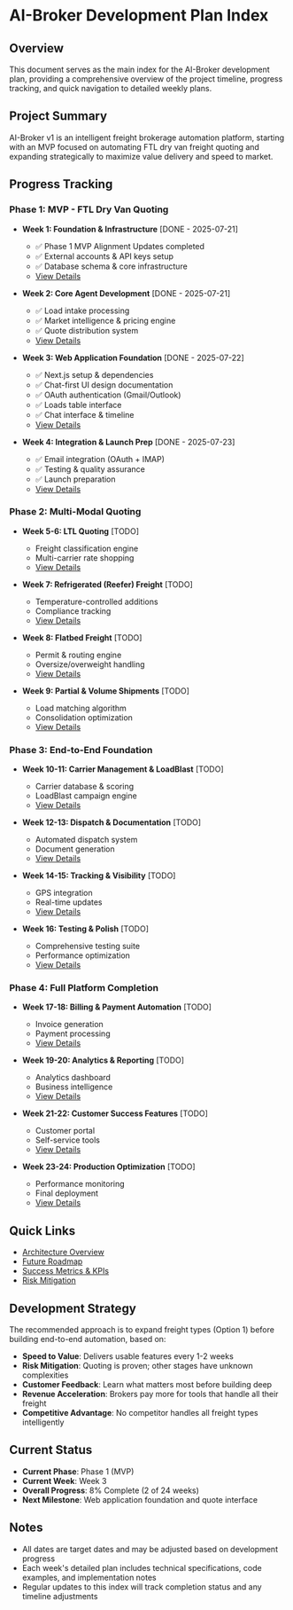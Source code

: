 # AI-Broker Development Plan Index

## Overview
This document serves as the main index for the AI-Broker development plan, providing a comprehensive overview of the project timeline, progress tracking, and quick navigation to detailed weekly plans.

## Project Summary
AI-Broker v1 is an intelligent freight brokerage automation platform, starting with an MVP focused on automating FTL dry van freight quoting and expanding strategically to maximize value delivery and speed to market.

## Progress Tracking

### Phase 1: MVP - FTL Dry Van Quoting
- **Week 1: Foundation & Infrastructure** [DONE - 2025-07-21]
  - ✅ Phase 1 MVP Alignment Updates completed
  - ✅ External accounts & API keys setup
  - ✅ Database schema & core infrastructure
  - [View Details](./week-1.md)

- **Week 2: Core Agent Development** [DONE - 2025-07-21]
  - ✅ Load intake processing
  - ✅ Market intelligence & pricing engine
  - ✅ Quote distribution system
  - [View Details](./week-2.md)

- **Week 3: Web Application Foundation** [DONE - 2025-07-22]
  - ✅ Next.js setup & dependencies
  - ✅ Chat-first UI design documentation
  - ✅ OAuth authentication (Gmail/Outlook)
  - ✅ Loads table interface
  - ✅ Chat interface & timeline
  - [View Details](./week-3.md)

- **Week 4: Integration & Launch Prep** [DONE - 2025-07-23]
  - ✅ Email integration (OAuth + IMAP)
  - ✅ Testing & quality assurance
  - ✅ Launch preparation
  - [View Details](./week-4.md)

### Phase 2: Multi-Modal Quoting
- **Week 5-6: LTL Quoting** [TODO]
  - Freight classification engine
  - Multi-carrier rate shopping
  - [View Details](./week-5-6.md)

- **Week 7: Refrigerated (Reefer) Freight** [TODO]
  - Temperature-controlled additions
  - Compliance tracking
  - [View Details](./week-7.md)

- **Week 8: Flatbed Freight** [TODO]
  - Permit & routing engine
  - Oversize/overweight handling
  - [View Details](./week-8.md)

- **Week 9: Partial & Volume Shipments** [TODO]
  - Load matching algorithm
  - Consolidation optimization
  - [View Details](./week-9.md)

### Phase 3: End-to-End Foundation
- **Week 10-11: Carrier Management & LoadBlast** [TODO]
  - Carrier database & scoring
  - LoadBlast campaign engine
  - [View Details](./week-10-11.md)

- **Week 12-13: Dispatch & Documentation** [TODO]
  - Automated dispatch system
  - Document generation
  - [View Details](./week-12-13.md)

- **Week 14-15: Tracking & Visibility** [TODO]
  - GPS integration
  - Real-time updates
  - [View Details](./week-14-15.md)

- **Week 16: Testing & Polish** [TODO]
  - Comprehensive testing suite
  - Performance optimization
  - [View Details](./week-16.md)

### Phase 4: Full Platform Completion
- **Week 17-18: Billing & Payment Automation** [TODO]
  - Invoice generation
  - Payment processing
  - [View Details](./week-17-18.md)

- **Week 19-20: Analytics & Reporting** [TODO]
  - Analytics dashboard
  - Business intelligence
  - [View Details](./week-19-20.md)

- **Week 21-22: Customer Success Features** [TODO]
  - Customer portal
  - Self-service tools
  - [View Details](./week-21-22.md)

- **Week 23-24: Production Optimization** [TODO]
  - Performance monitoring
  - Final deployment
  - [View Details](./week-23-24.md)

## Quick Links
- [Architecture Overview](./architecture.md)
- [Future Roadmap](./roadmap.md)
- [Success Metrics & KPIs](./metrics.md)
- [Risk Mitigation](./risk-mitigation.md)

## Development Strategy
The recommended approach is to expand freight types (Option 1) before building end-to-end automation, based on:
- **Speed to Value**: Delivers usable features every 1-2 weeks
- **Risk Mitigation**: Quoting is proven; other stages have unknown complexities
- **Customer Feedback**: Learn what matters most before building deep
- **Revenue Acceleration**: Brokers pay more for tools that handle all their freight
- **Competitive Advantage**: No competitor handles all freight types intelligently

## Current Status
- **Current Phase**: Phase 1 (MVP)
- **Current Week**: Week 3
- **Overall Progress**: 8% Complete (2 of 24 weeks)
- **Next Milestone**: Web application foundation and quote interface

## Notes
- All dates are target dates and may be adjusted based on development progress
- Each week's detailed plan includes technical specifications, code examples, and implementation notes
- Regular updates to this index will track completion status and any timeline adjustments